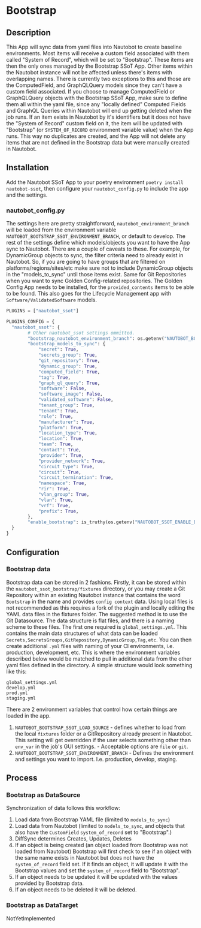 # Bootstrap


## Description

This App will sync data from yaml files into Nautobot to create baseline environments. Most items will receive a custom field associated with them called "System of Record", which will be set to "Bootstrap". These items are then the only ones managed by the Bootstrap SSoT App. Other items within the Nautobot instance will not be affected unless there's items with overlapping names. There is currently two exceptions to this and those are the ComputedField, and GraphQLQuery models since they can't have a custom field associated. If you choose to manage ComputedField or GraphQLQuery objects with the Bootstrap SSoT App, make sure to define them all within the yaml file, since any "locally defined" Computed Fields and GraphQL Queries within Nautobot will end up getting deleted when the job runs. If an item exists in Nautobot by it's identifiers but it does not have the "System of Record" custom field on it, the item will be updated with "Bootstrap" (or `SYSTEM_OF_RECORD` environment variable value) when the App runs. This way no duplicates are created, and the App will not delete any items that are not defined in the Bootstrap data but were manually created in Nautobot.

## Installation

Add the Nautobot SSoT App to your poetry environment `poetry install nautobot-ssot`, then configure your `nautobot_config.py` to include the app and the settings.


### nautobot_config.py

The settings here are pretty straightforward, `nautobot_environment_branch` will be loaded from the environment variable `NAUTOBOT_BOOTSTRAP_SSOT_ENVIRONMENT_BRANCH`, or default to develop. The rest of the settings define which models/objects you want to have the App sync to Nautobot. There are a couple of caveats to these. For example, for DynamicGroup objects to sync, the filter criteria need to already exist in Nautobot. So, if you are going to have groups that are filtered on platforms/regions/sites/etc make sure not to include DynamicGroup objects in the "models_to_sync" until those items exist. Same for Git Repositories when you want to sync Golden Config-related repositories. The Golden Config App needs to be installed, for the `provided_contents` items to be able to be found. This also goes for the Lifecycle Management app with `Software/ValidatedSoftware` models.

```python
PLUGINS = ["nautobot_ssot"]

PLUGINS_CONFIG = {
  "nautobot_ssot": {
        # Other nautobot_ssot settings ommitted.
        "bootstrap_nautobot_environment_branch": os.getenv("NAUTOBOT_BOOTSTRAP_SSOT_ENVIRONMENT_BRANCH", "develop"),
        "bootstrap_models_to_sync": {
            "secret": True,
            "secrets_group": True,
            "git_repository": True,
            "dynamic_group": True,
            "computed_field": True,
            "tag": True,
            "graph_ql_query": True,
            "software": False,
            "software_image": False,
            "validated_software": False,
            "tenant_group": True,
            "tenant": True,
            "role": True,
            "manufacturer": True,
            "platform": True,
            "location_type": True,
            "location": True,
            "team": True,
            "contact": True,
            "provider": True,
            "provider_network": True,
            "circuit_type": True,
            "circuit": True,
            "circuit_termination": True,
            "namespace": True,
            "rir": True,
            "vlan_group": True,
            "vlan": True,
            "vrf": True,
            "prefix": True,
        },
        "enable_bootstrap": is_truthy(os.getenv("NAUTOBOT_SSOT_ENABLE_BOOTSTRAP", "false")),
  }
}
```

## Configuration

### Bootstrap data

Bootstrap data can be stored in 2 fashions. Firstly, it can be stored within the `nautobot_ssot_bootstrap/fixtures` directory, or you may create a Git Repository within an existing Nautobot instance that contains the word `Bootstrap` in the name and provides `config context` data. Using local files is not recommended as this requires a fork of the plugin and locally editing the YAML data files in the fixtures folder. The suggested method is to use the Git Datasource. The data structure is flat files, and there is a naming scheme to these files. The first one required is `global_settings.yml`. This contains the main data structures of what data can be loaded `Secrets,SecretsGroups,GitRepository,DynamicGroup,Tag,etc`. You can then create additional `.yml` files with naming of your CI environments, i.e. production, development, etc. This is where the environment variables described below would be matched to pull in additional data from the other yaml files defined in the directory. A simple structure would look something like this:

```text
global_settings.yml
develop.yml
prod.yml
staging.yml
```

There are 2 environment variables that control how certain things are loaded in the app.

  1. `NAUTOBOT_BOOTSTRAP_SSOT_LOAD_SOURCE` - defines whether to load from the local `fixtures` folder or a GitRepository already present in Nautobot. This setting will get overridden if the user selects something other than `env_var` in the job's GUI settings.
    - Acceptable options are `file` or `git`.
  2. `NAUTOBOT_BOOTSTRAP_SSOT_ENVIRONMENT_BRANCH` - Defines the environment and settings you want to import. I.e. production, develop, staging.

## Process

### Bootstrap as DataSource

Synchronization of data follows this workflow:
1. Load data from Bootstrap YAML file (limited to `models_to_sync`)
2. Load data from Nautobot (limited to `models_to_sync`, and objects that also have the `CustomField` `system_of_record` set to "Bootstrap".)
3. DiffSync determines Creates, Updates, Deletes
4. If an object is being created (an object loaded from Bootstrap was not loaded from Nautobot) Bootstrap will first check to see if an object with the same name exists in Nautobot but does not have the `system_of_record` field set. If it finds an object, it will update it with the Bootstrap values and set the `system_of_record` field to "Bootstrap".
5. If an object needs to be updated it will be updated with the values provided by Bootstrap data.
6. If an object needs to be deleted it will be deleted.


### Bootstrap as DataTarget

NotYetImplemented

